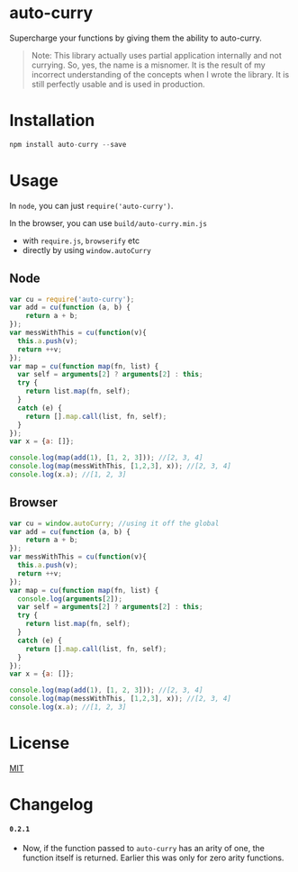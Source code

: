 auto-curry
==========

Supercharge your functions by giving them the ability to auto-curry.

> Note:
> This library actually uses partial application internally and not currying. So, yes, the name is a misnomer.
> It is the result of my incorrect understanding of the concepts when I wrote the library.
> It is still perfectly usable and is used in production.

# Installation

```javascript
npm install auto-curry --save
```

# Usage

In `node`, you can just `require('auto-curry')`.

In the browser, you can use `build/auto-curry.min.js`

- with `require.js`, `browserify` etc
- directly by using `window.autoCurry`

## Node

```javascript
var cu = require('auto-curry');
var add = cu(function (a, b) {
    return a + b;
});
var messWithThis = cu(function(v){
  this.a.push(v);
  return ++v;
});
var map = cu(function map(fn, list) {
  var self = arguments[2] ? arguments[2] : this;
  try {
    return list.map(fn, self);
  }
  catch (e) {
    return [].map.call(list, fn, self);
  }
});
var x = {a: []};

console.log(map(add(1), [1, 2, 3])); //[2, 3, 4]
console.log(map(messWithThis, [1,2,3], x)); //[2, 3, 4]
console.log(x.a); //[1, 2, 3]
```

## Browser

```javascript
var cu = window.autoCurry; //using it off the global
var add = cu(function (a, b) {
    return a + b;
});
var messWithThis = cu(function(v){
  this.a.push(v);
  return ++v;
});
var map = cu(function map(fn, list) {
  console.log(arguments[2]);
  var self = arguments[2] ? arguments[2] : this;
  try {
    return list.map(fn, self);
  }
  catch (e) {
    return [].map.call(list, fn, self);
  }
});
var x = {a: []};

console.log(map(add(1), [1, 2, 3])); //[2, 3, 4]
console.log(map(messWithThis, [1,2,3], x)); //[2, 3, 4]
console.log(x.a); //[1, 2, 3]
```

# License

[MIT](https://github.com/zeusdeux/auto-curry/blob/master/LICENSE)

# Changelog

#### `0.2.1`
- Now, if the function passed to `auto-curry` has an arity of one, the function itself is returned. Earlier this was only for zero arity functions.

